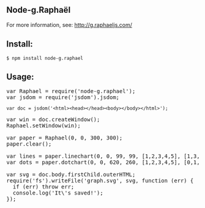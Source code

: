 Node-g.Raphaël 
--------------
For more information, see: http://g.raphaeljs.com/

Install:
--------
`$ npm install node-g.raphael`

Usage:
------
<pre>
var Raphael = require('node-g.raphael');
var jsdom = require('jsdom').jsdom;
</pre>
`var doc = jsdom('<html><head></head><body></body></html>');`
<pre>
var win = doc.createWindow();
Raphael.setWindow(win);

var paper = Raphael(0, 0, 300, 300);
paper.clear();

var lines = paper.linechart(0, 0, 99, 99, [1,2,3,4,5], [1,3,9,16,25], { colors: ['#F00'] });
var dots = paper.dotchart(0, 0, 620, 260, [1,2,3,4,5], [0,1,2,3,4], [4,3,2,4,6], { max: 5 });

var svg = doc.body.firstChild.outerHTML;
require('fs').writeFile('graph.svg', svg, function (err) {
  if (err) throw err;
  console.log('It\'s saved!');
});

</pre>

